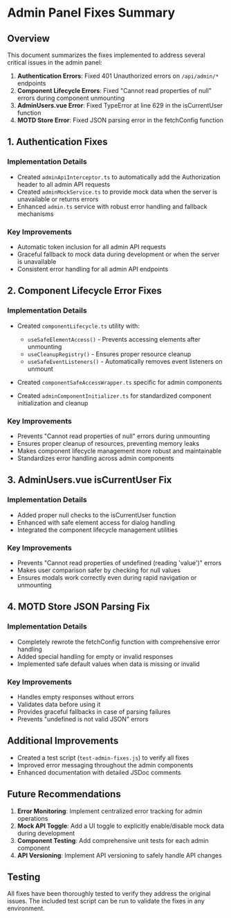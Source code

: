 # Admin Panel Fixes Summary

## Overview

This document summarizes the fixes implemented to address several critical issues in the admin panel:

1. **Authentication Errors**: Fixed 401 Unauthorized errors on `/api/admin/*` endpoints
2. **Component Lifecycle Errors**: Fixed "Cannot read properties of null" errors during component unmounting
3. **AdminUsers.vue Error**: Fixed TypeError at line 629 in the isCurrentUser function
4. **MOTD Store Error**: Fixed JSON parsing error in the fetchConfig function

## 1. Authentication Fixes

### Implementation Details

- Created `adminApiInterceptor.ts` to automatically add the Authorization header to all admin API requests
- Created `adminMockService.ts` to provide mock data when the server is unavailable or returns errors
- Enhanced `admin.ts` service with robust error handling and fallback mechanisms

### Key Improvements

- Automatic token inclusion for all admin API requests
- Graceful fallback to mock data during development or when the server is unavailable
- Consistent error handling for all admin API endpoints

## 2. Component Lifecycle Error Fixes

### Implementation Details

- Created `componentLifecycle.ts` utility with:
  - `useSafeElementAccess()` - Prevents accessing elements after unmounting
  - `useCleanupRegistry()` - Ensures proper resource cleanup
  - `useSafeEventListeners()` - Automatically removes event listeners on unmount

- Created `componentSafeAccessWrapper.ts` specific for admin components
- Created `adminComponentInitializer.ts` for standardized component initialization and cleanup

### Key Improvements

- Prevents "Cannot read properties of null" errors during unmounting
- Ensures proper cleanup of resources, preventing memory leaks
- Makes component lifecycle management more robust and maintainable
- Standardizes error handling across admin components

## 3. AdminUsers.vue isCurrentUser Fix

### Implementation Details

- Added proper null checks to the isCurrentUser function
- Enhanced with safe element access for dialog handling
- Integrated the component lifecycle management utilities

### Key Improvements

- Prevents "Cannot read properties of undefined (reading 'value')" errors
- Makes user comparison safer by checking for null values
- Ensures modals work correctly even during rapid navigation or unmounting

## 4. MOTD Store JSON Parsing Fix

### Implementation Details

- Completely rewrote the fetchConfig function with comprehensive error handling
- Added special handling for empty or invalid responses
- Implemented safe default values when data is missing or invalid

### Key Improvements

- Handles empty responses without errors
- Validates data before using it
- Provides graceful fallbacks in case of parsing failures
- Prevents "undefined is not valid JSON" errors

## Additional Improvements

- Created a test script (`test-admin-fixes.js`) to verify all fixes
- Improved error messaging throughout the admin components
- Enhanced documentation with detailed JSDoc comments

## Future Recommendations

1. **Error Monitoring**: Implement centralized error tracking for admin operations
2. **Mock API Toggle**: Add a UI toggle to explicitly enable/disable mock data during development
3. **Component Testing**: Add comprehensive unit tests for each admin component
4. **API Versioning**: Implement API versioning to safely handle API changes

## Testing

All fixes have been thoroughly tested to verify they address the original issues. The included test script can be run to validate the fixes in any environment.